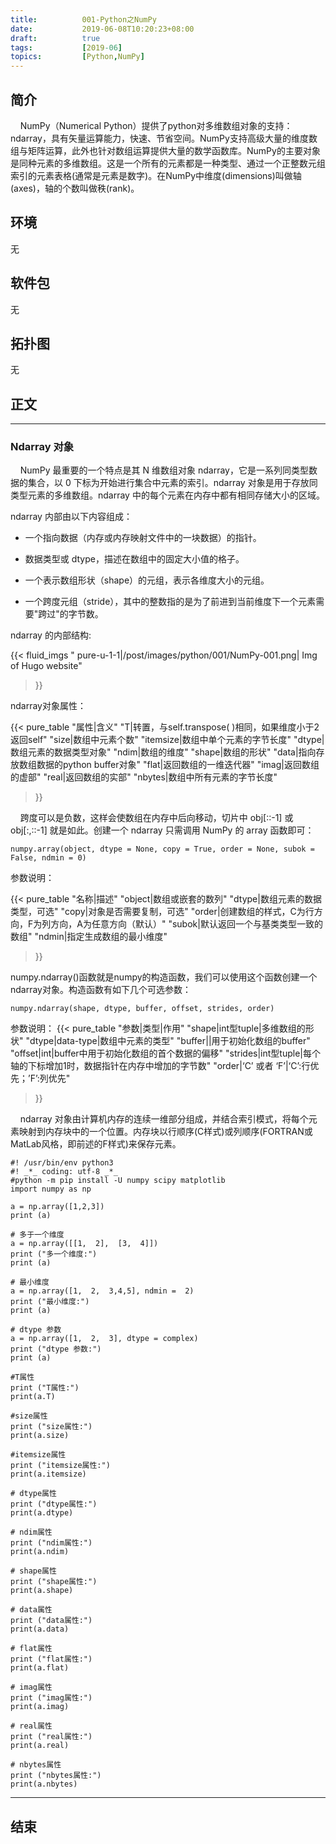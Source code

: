 ```yaml
---
title:          001-Python之NumPy
date:           2019-06-08T10:20:23+08:00
draft:          true
tags:           [2019-06]
topics:         [Python,NumPy]
---
```



## 简介

&nbsp;&nbsp;&nbsp;&nbsp;NumPy（Numerical Python）提供了python对多维数组对象的支持：ndarray，具有矢量运算能力，快速、节省空间。NumPy支持高级大量的维度数组与矩阵运算，此外也针对数组运算提供大量的数学函数库。NumPy的主要对象是同种元素的多维数组。这是一个所有的元素都是一种类型、通过一个正整数元组索引的元素表格(通常是元素是数字)。在NumPy中维度(dimensions)叫做轴(axes)，轴的个数叫做秩(rank)。
<!--more-->

## 环境

无

## 软件包

无

## 拓扑图

无


## 正文
---

### Ndarray 对象

&nbsp;&nbsp;&nbsp;&nbsp;NumPy 最重要的一个特点是其 N 维数组对象 ndarray，它是一系列同类型数据的集合，以 0 下标为开始进行集合中元素的索引。ndarray 对象是用于存放同类型元素的多维数组。ndarray 中的每个元素在内存中都有相同存储大小的区域。

ndarray 内部由以下内容组成：

* 一个指向数据（内存或内存映射文件中的一块数据）的指针。

* 数据类型或 dtype，描述在数组中的固定大小值的格子。

* 一个表示数组形状（shape）的元组，表示各维度大小的元组。

* 一个跨度元组（stride），其中的整数指的是为了前进到当前维度下一个元素需要"跨过"的字节数。

ndarray 的内部结构:

 {{< fluid_imgs
    " pure-u-1-1|/post/images/python/001/NumPy-001.png| Img of Hugo website"
>}}

ndarray对象属性：

{{< pure_table
"属性|含义"
"T|转置，与self.transpose( )相同，如果维度小于2返回self"
"size|数组中元素个数"
"itemsize|数组中单个元素的字节长度"
"dtype|数组元素的数据类型对象"
"ndim|数组的维度"
"shape|数组的形状"
"data|指向存放数组数据的python buffer对象"
"flat|返回数组的一维迭代器"
"imag|返回数组的虚部"
"real|返回数组的实部"
"nbytes|数组中所有元素的字节长度"
>}}

&nbsp;&nbsp;&nbsp;&nbsp;跨度可以是负数，这样会使数组在内存中后向移动，切片中 obj[::-1] 或 obj[:,::-1] 就是如此。创建一个 ndarray 只需调用 NumPy 的 array 函数即可：

    numpy.array(object, dtype = None, copy = True, order = None, subok = False, ndmin = 0)

参数说明：

{{< pure_table
"名称|描述"
"object|数组或嵌套的数列"
"dtype|数组元素的数据类型，可选"
"copy|对象是否需要复制，可选"
"order|创建数组的样式，C为行方向，F为列方向，A为任意方向（默认）"
"subok|默认返回一个与基类类型一致的数组"
"ndmin|指定生成数组的最小维度"
>}}

numpy.ndarray()函数就是numpy的构造函数，我们可以使用这个函数创建一个ndarray对象。构造函数有如下几个可选参数：

    numpy.ndarray(shape, dtype, buffer, offset, strides, order)

参数说明：
{{< pure_table
"参数|类型|作用"
"shape|int型tuple|多维数组的形状"
"dtype|data-type|数组中元素的类型"
"buffer||用于初始化数组的buffer"
"offset|int|buffer中用于初始化数组的首个数据的偏移"
"strides|int型tuple|每个轴的下标增加1时，数据指针在内存中增加的字节数"
"order|‘C’ 或者 ‘F’|‘C’:行优先；’F’:列优先"
>}}

&nbsp;&nbsp;&nbsp;&nbsp;ndarray 对象由计算机内存的连续一维部分组成，并结合索引模式，将每个元素映射到内存块中的一个位置。内存块以行顺序(C样式)或列顺序(FORTRAN或MatLab风格，即前述的F样式)来保存元素。

    #! /usr/bin/env python3
    #! _*_ coding: utf-8 _*_
    #python -m pip install -U numpy scipy matplotlib
    import numpy as np

    a = np.array([1,2,3])  
    print (a)

    # 多于一个维度  
    a = np.array([[1,  2],  [3,  4]])  
    print ("多一个维度:")
    print (a)

    # 最小维度  
    a = np.array([1,  2,  3,4,5], ndmin =  2)  
    print ("最小维度:")
    print (a)

    # dtype 参数  
    a = np.array([1,  2,  3], dtype = complex)  
    print ("dtype 参数:")
    print (a)

    #T属性
    print ("T属性:")
    print(a.T)

    #size属性
    print ("size属性:")
    print(a.size)

    #itemsize属性
    print ("itemsize属性:")
    print(a.itemsize)

    # dtype属性
    print ("dtype属性:")
    print(a.dtype)

    # ndim属性
    print ("ndim属性:")
    print(a.ndim)

    # shape属性
    print ("shape属性:")
    print(a.shape)

    # data属性
    print ("data属性:")
    print(a.data)

    # flat属性
    print ("flat属性:")
    print(a.flat)

    # imag属性
    print ("imag属性:")
    print(a.imag)

    # real属性
    print ("real属性:")
    print(a.real)

    # nbytes属性
    print ("nbytes属性:")
    print(a.nbytes)



---
## 结束